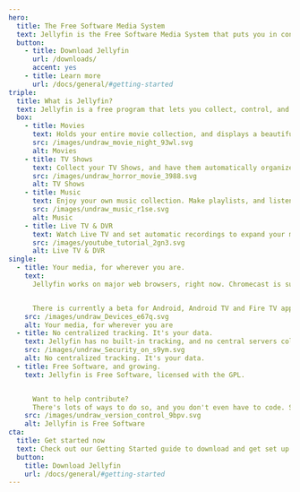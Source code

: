 ```yaml
---
hero:
  title: The Free Software Media System
  text: Jellyfin is the Free Software Media System that puts you in control of managing and streaming your media. There are no strings attached, no premium licenses or features, and no hidden agendas.
  button:
    - title: Download Jellyfin
      url: /downloads/
      accent: yes
    - title: Learn more
      url: /docs/general/#getting-started
triple:
  title: What is Jellyfin?
  text: Jellyfin is a free program that lets you collect, control, and stream all your favourite media.
  box:
    - title: Movies
      text: Holds your entire movie collection, and displays a beautiful collection of posters.
      src: /images/undraw_movie_night_93wl.svg
      alt: Movies
    - title: TV Shows
      text: Collect your TV Shows, and have them automatically organized by season.
      src: /images/undraw_horror_movie_3988.svg
      alt: TV Shows
    - title: Music
      text: Enjoy your own music collection. Make playlists, and listen on the go.
      src: /images/undraw_music_r1se.svg
      alt: Music
    - title: Live TV & DVR
      text: Watch Live TV and set automatic recordings to expand your media library.
      src: /images/youtube_tutorial_2gn3.svg
      alt: Live TV & DVR
single:
  - title: Your media, for wherever you are.
    text:
      Jellyfin works on major web browsers, right now. Chromecast is supported when using Google Chrome (desktop) or Android.


      There is currently a beta for Android, Android TV and Fire TV apps. Other apps for other platforms are in development and are on their way.
    src: /images/undraw_Devices_e67q.svg
    alt: Your media, for wherever you are
  - title: No centralized tracking. It's your data.
    text: Jellyfin has no built-in tracking, and no central servers collecting your data. We believe in keeping our software open and transparent for everyone to see it, use it, and build on it.
    src: /images/undraw_Security_on_s9ym.svg
    alt: No centralized tracking. It's your data.
  - title: Free Software, and growing.
    text: Jellyfin is Free Software, licensed with the GPL.


      Want to help contribute?
      There's lots of ways to do so, and you don't even have to code. See our [Contribution Guide](/docs/general/contributing/).
    src: /images/undraw_version_control_9bpv.svg
    alt: Jellyfin is Free Software
cta:
  title: Get started now
  text: Check out our Getting Started guide to download and get set up.
  button:
    title: Download Jellyfin
    url: /docs/general/#getting-started
---
```

